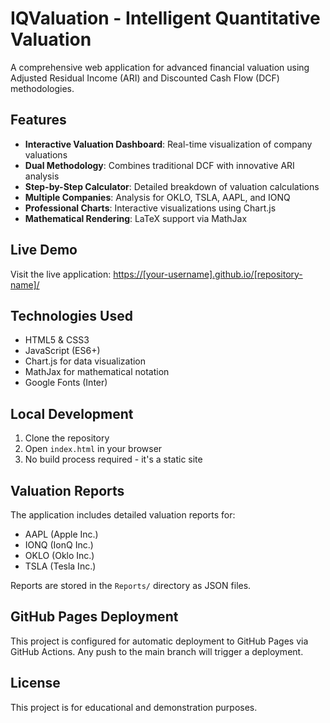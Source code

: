 # IQValuation - Intelligent Quantitative Valuation

A comprehensive web application for advanced financial valuation using Adjusted Residual Income (ARI) and Discounted Cash Flow (DCF) methodologies.

## Features

- **Interactive Valuation Dashboard**: Real-time visualization of company valuations
- **Dual Methodology**: Combines traditional DCF with innovative ARI analysis
- **Step-by-Step Calculator**: Detailed breakdown of valuation calculations
- **Multiple Companies**: Analysis for OKLO, TSLA, AAPL, and IONQ
- **Professional Charts**: Interactive visualizations using Chart.js
- **Mathematical Rendering**: LaTeX support via MathJax

## Live Demo

Visit the live application: [https://[your-username].github.io/[repository-name]/](https://[your-username].github.io/[repository-name]/)

## Technologies Used

- HTML5 & CSS3
- JavaScript (ES6+)
- Chart.js for data visualization
- MathJax for mathematical notation
- Google Fonts (Inter)

## Local Development

1. Clone the repository
2. Open `index.html` in your browser
3. No build process required - it's a static site

## Valuation Reports

The application includes detailed valuation reports for:

- AAPL (Apple Inc.)
- IONQ (IonQ Inc.)
- OKLO (Oklo Inc.)
- TSLA (Tesla Inc.)

Reports are stored in the `Reports/` directory as JSON files.

## GitHub Pages Deployment

This project is configured for automatic deployment to GitHub Pages via GitHub Actions. Any push to the main branch will trigger a deployment.

## License

This project is for educational and demonstration purposes.
